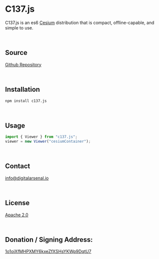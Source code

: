 # C137.js

C137.js is an es6 [Cesium](https://cesiumjs.org) distribution that is compact, offline-capable, and simple to use.

<br>

## Source

[Github Repository](https://github.com/DigitalArsenal/c137.js)

<br>

## Installation

```bash
npm install c137.js
```

<br>

## Usage

```javascript
import { Viewer } from "c137.js";
viewer = new Viewer("cesiumContainer");
```

<br>

## Contact

[info@digitalarsenal.io](mailto:info@digitalarsenal.io)

<br>

## License

[Apache 2.0](https://www.apache.org/licenses/LICENSE-2.0.html)

<br>

## Donation / Signing Address:

[1o1oiXfMHPXMY6kxeZfXSHsYKWp9DqtU7](https://live.blockcypher.com/btc/address/1o1oiXfMHPXMY6kxeZfXSHsYKWp9DqtU7)

<br>
